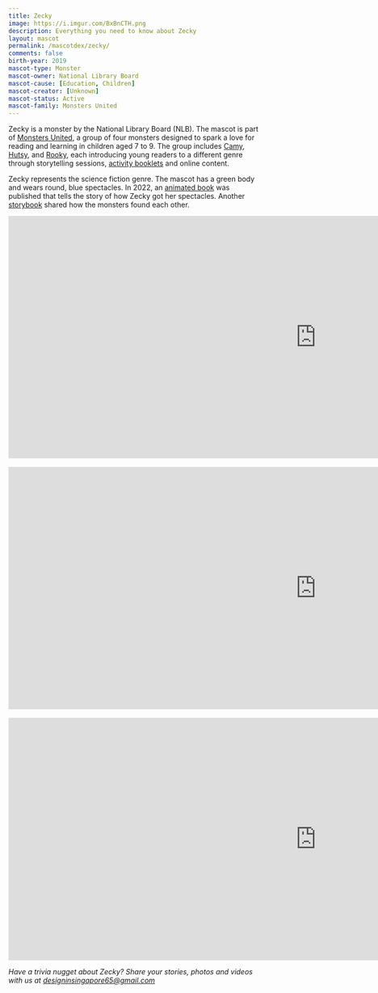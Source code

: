 ```yaml
---
title: Zecky
image: https://i.imgur.com/BxBnCTH.png
description: Everything you need to know about Zecky
layout: mascot
permalink: /mascotdex/zecky/
comments: false
birth-year: 2019
mascot-type: Monster
mascot-owner: National Library Board
mascot-cause: [Education, Children]
mascot-creator: [Unknown]
mascot-status: Active
mascot-family: Monsters United
---
```


Zecky is a monster by the National Library Board (NLB). The mascot is part of <a href="https://www.nlb.gov.sg/main/site/discovereads/children/highlights/Copy-of-Monsters-United" target="_blank">Monsters United</a>, a group of four monsters designed to spark a love for reading and learning in children aged 7 to 9. The group includes <a href="https://www.designinsingapore.com/mascotdex/camy/" target="_blank">Camy</a>, <a href="https://www.designinsingapore.com/mascotdex/hutsy/" target="_blank">Hutsy</a>, and <a href="https://www.designinsingapore.com/mascotdex/rooky/" target="_blank">Rooky</a>, each introducing young readers to a different genre through storytelling sessions, <a href="https://www.nlb.gov.sg/main/site/-/media/NLBMedia/Documents/DiscoveReads/Children/Highlights/Monsters-United/Monsters-United-Adventure-Booklets/NLB_Zecky-Puzzle-Notebook_FA.PDF" target="_blank">activity booklets</a> and online content. 

Zecky represents the science fiction genre. The mascot has a green body and wears round, blue spectacles. In 2022, an <a href="https://www.library.gov.sg/staticassets/monsters_gif_books/zecky/index.html" target="_blank">animated book</a> was published that tells the story of how Zecky got her spectacles. Another <a href="https://www.library.gov.sg/staticassets/monsters_gif_books/monstersfinalbook/index.html" target="_blank">storybook</a> shared how the monsters found each other.

<div class="video-responsive">
<iframe width="1217" height="480" src="https://www.youtube.com/embed/JPEUMPsFmrA" title="Meet Monsters United!" frameborder="0" allow="accelerometer; autoplay; clipboard-write; encrypted-media; gyroscope; picture-in-picture; web-share" referrerpolicy="strict-origin-when-cross-origin" allowfullscreen></iframe>
</div>

<br>

<div class="video-responsive">
<iframe width="1217" height="480" src="https://www.youtube.com/embed/tpfYlag6ItQ" title="How Zecky Got Her Spectacles | Storytime with Monsters United" frameborder="0" allow="accelerometer; autoplay; clipboard-write; encrypted-media; gyroscope; picture-in-picture; web-share" referrerpolicy="strict-origin-when-cross-origin" allowfullscreen></iframe>
</div>

<br>

<div class="video-responsive">
<iframe width="1217" height="480" src="https://www.youtube.com/embed/jEBJ7cbA_JQ" title="Taking Care of Books| Library Etiquette for Children feat. Monsters United" frameborder="0" allow="accelerometer; autoplay; clipboard-write; encrypted-media; gyroscope; picture-in-picture; web-share" referrerpolicy="strict-origin-when-cross-origin" allowfullscreen></iframe>
</div>

<i>Have a trivia nugget about Zecky? Share your stories, photos and videos with us at designinsingapore65@gmail.com</i>

